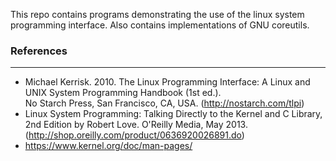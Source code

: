 This repo contains programs demonstrating the use of the linux system
programming interface. Also contains implementations of GNU coreutils.

### References
----
* Michael Kerrisk. 2010. The Linux Programming Interface: A Linux and UNIX System Programming Handbook (1st ed.).  
 No Starch Press, San Francisco, CA, USA. (http://nostarch.com/tlpi)
* Linux System Programming: Talking Directly to the Kernel and C Library, 2nd Edition by Robert Love. O'Reilly Media, 
 May 2013. (http://shop.oreilly.com/product/0636920026891.do)
* https://www.kernel.org/doc/man-pages/
